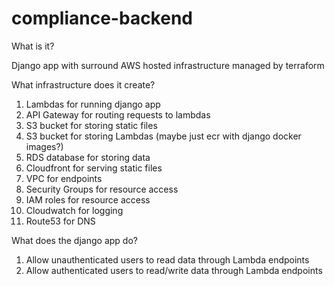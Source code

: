 # compliance-backend

What is it?

Django app with surround AWS hosted infrastructure managed by terraform

What infrastructure does it create?
1. Lambdas for running django app
2. API Gateway for routing requests to lambdas
3. S3 bucket for storing static files 
4. S3 bucket for storing Lambdas (maybe just ecr with django docker images?)
5. RDS database for storing data
6. Cloudfront for serving static files
7. VPC for endpoints
8. Security Groups for resource access
9. IAM roles for resource access
10. Cloudwatch for logging
11. Route53 for DNS

What does the django app do?
1. Allow unauthenticated users to read data through Lambda endpoints
2. Allow authenticated users to read/write data through Lambda endpoints